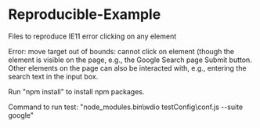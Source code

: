 # Reproducible-Example

Files to reproduce IE11 error clicking on any element

Error: move target out of bounds: cannot click on element (though the element is visible on the page, e.g., the Google Search page Submit button. Other elements on the page can also be interacted with, e.g., entering the search text in the input box.

Run "npm install" to install npm packages.

Command to run test: "node_modules\.bin\wdio testConfig\conf.js --suite google"
